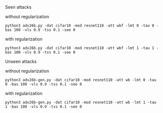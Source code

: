 Seen attacks

without regularization

```
python3 adv26b.py -dat cifar10 -mod resnet110 -att wbf -lmt 0 -tau 0 -bas 100 -vls 0.9 -tss 0.1 -see 0
```

with regularization
```
python3 adv26b.py -dat cifar10 -mod resnet110 -att wbf -lmt 1 -tau 1 -bas 100 -vls 0.9 -tss 0.1 -see 0
```

Unseen attacks

without regularization

```
python3 adv26b-gen.py -dat cifar10 -mod resnet110 -att wb -lmt 0 -tau 0 -bas 100 -vls 0.9 -tss 0.1 -see 0
```

with regularization
```
python3 adv26b-gen.py -dat cifar10 -mod resnet110 -att wb -lmt 1 -tau 1 -bas 100 -vls 0.9 -tss 0.1 -see 0
```
